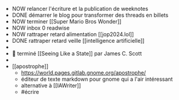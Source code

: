 - NOW relancer l'écriture et la publication de weeknotes
- DONE démarrer le blog pour transformer des threads en billets
- NOW terminer [[Super Mario Bros Wonder]]
- NOW inbox 0 readwise
- NOW rattraper retard alimentation [[jop2024.lol]]
- DONE rattraper retard veille [[intelligence artificielle]]
-
- 📕 terminé [[Seeing Like a State]] par James C. Scott
-
- [[apostrophe]]
	- https://world.pages.gitlab.gnome.org/apostrophe/
	- éditeur de texte markdown pour gnome qui a l'air intéressant
	- alternative à [[IAWriter]]
	- #écrire